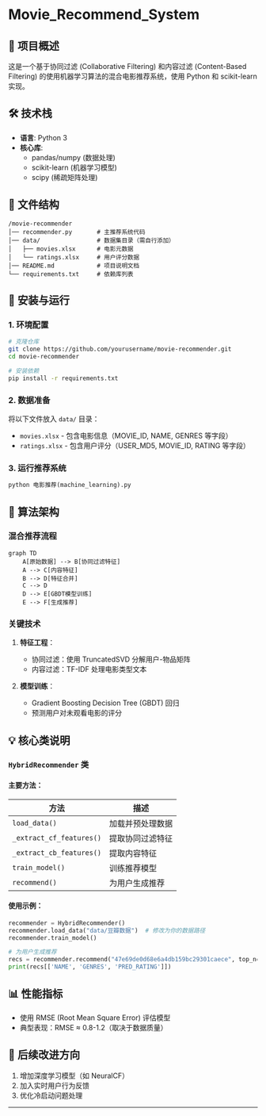 # Movie_Recommend_System

## 📌 项目概述
这是一个基于协同过滤 (Collaborative Filtering) 和内容过滤 (Content-Based Filtering) 的使用机器学习算法的混合电影推荐系统，使用 Python 和 scikit-learn 实现。

## 🛠️ 技术栈
- **语言**: Python 3
- **核心库**: 
  - pandas/numpy (数据处理)
  - scikit-learn (机器学习模型)
  - scipy (稀疏矩阵处理)

## 📂 文件结构
```
/movie-recommender
│── recommender.py       # 主推荐系统代码
│── data/                # 数据集目录（需自行添加）
│   ├── movies.xlsx      # 电影元数据
│   └── ratings.xlsx     # 用户评分数据
│── README.md            # 项目说明文档
└── requirements.txt     # 依赖库列表
```

## 🔧 安装与运行

### 1. 环境配置
```bash
# 克隆仓库
git clone https://github.com/yourusername/movie-recommender.git
cd movie-recommender

# 安装依赖
pip install -r requirements.txt
```

### 2. 数据准备
将以下文件放入 `data/` 目录：
- `movies.xlsx` - 包含电影信息（MOVIE_ID, NAME, GENRES 等字段）
- `ratings.xlsx` - 包含用户评分（USER_MD5, MOVIE_ID, RATING 等字段）

### 3. 运行推荐系统
```python
python 电影推荐(machine_learning).py
```

## 🧠 算法架构

### 混合推荐流程
```mermaid
graph TD
    A[原始数据] --> B[协同过滤特征]
    A --> C[内容特征]
    B --> D[特征合并]
    C --> D
    D --> E[GBDT模型训练]
    E --> F[生成推荐]
```

### 关键技术
1. **特征工程**：
   - 协同过滤：使用 TruncatedSVD 分解用户-物品矩阵
   - 内容过滤：TF-IDF 处理电影类型文本

2. **模型训练**：
   - Gradient Boosting Decision Tree (GBDT) 回归
   - 预测用户对未观看电影的评分

## 💡 核心类说明

### `HybridRecommender` 类

#### 主要方法：
| 方法 | 描述 |
|------|------|
| `load_data()` | 加载并预处理数据 |
| `_extract_cf_features()` | 提取协同过滤特征 |
| `_extract_cb_features()` | 提取内容特征 |
| `train_model()` | 训练推荐模型 |
| `recommend()` | 为用户生成推荐 |

#### 使用示例：
```python
recommender = HybridRecommender()
recommender.load_data("data/豆瓣数据")  # 修改为你的数据路径
recommender.train_model()

# 为用户生成推荐
recs = recommender.recommend("47e69de0d68e6a4db159bc29301caece", top_n=5)
print(recs[['NAME', 'GENRES', 'PRED_RATING']])
```

## 📊 性能指标
- 使用 RMSE (Root Mean Square Error) 评估模型
- 典型表现：RMSE ≈ 0.8-1.2（取决于数据质量）

## 🚀 后续改进方向
1. 增加深度学习模型（如 NeuralCF）
2. 加入实时用户行为反馈
3. 优化冷启动问题处理



---
